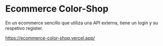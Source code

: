 # Ecommerce Color-Shop
En un ecommerce sencillo que utiliza una API externa, tiene un login y su respetivo register.

https://ecommerce-color-shop.vercel.app/
